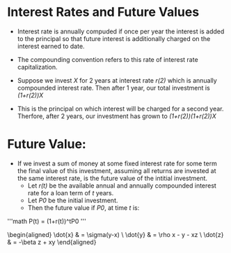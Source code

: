 # Interest Rates and Future Values
- Interest rate is annually compuded if once per year the interest is added to the principal so that future interest is additionally charged on the interest earned to date.
- The compounding convention refers to this rate of interest rate capitalization.

- Suppose we invest _X_ for 2 years at interest rate _r(2)_ which is annually compounded interest rate. Then after 1 year, our total investment is _(1+r(2))X_
- This is the principal on which interest will be charged for a second year. Therfore, after 2 years, our investment has grown to _(1+r(2))(1+r(2))X_

# Future Value:
- If we invest a sum of money at some fixed interest rate for some term the final value of this investment, assuming all returns are invested at the same interest rate, is the future value of the intitial investment.
  - Let _r(t)_ be the available annual and annually compounded interest rate for a loan term of _t_ years.
  - Let _P0_ be the initial investment.
  - Then the future value if _P0_, at time _t_ is:


'''math
P(t) = (1+r(t))^tP0
'''

\begin{aligned}
\dot{x} & = \sigma(y-x) \\
\dot{y} & = \rho x - y - xz \\
\dot{z} & = -\beta z + xy
\end{aligned}
